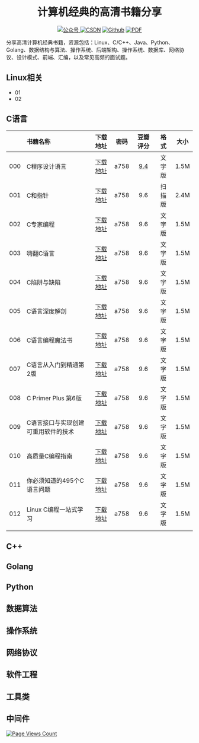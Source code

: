 <h1 align="center">计算机经典的高清书籍分享</h1>
<p align="center"><a href="https://cdn.jsdelivr.net/gh/chopin11/image001/bcxy-000.jpeg"><img src="https://img.shields.io/badge/%E5%85%AC%E4%BC%97%E5%8F%B7-%E7%BC%96%E7%A8%8B%E4%BF%AE%E5%85%BB-orange" alt="公众号"> </a><a href="https://blog.csdn.net/chopin11vip"><img src="https://img.shields.io/badge/CSDN-%E7%BC%96%E7%A8%8B%E4%BF%AE%E5%85%BB-green" alt="CSDN"></a> <a href="https://github.com/chopin11"><img src="https://img.shields.io/badge/Github-%E5%8D%81%E4%B8%80%E6%9C%88%E7%9A%84%E8%82%96%E9%82%A6-blue" alt="Github"></a> <a href="https://github.com/chopin11/CS-Books"><img src="https://img.shields.io/badge/PDF-免费高清电子书-red.svg" alt="PDF"></a></p>

分享高清计算机经典书籍，资源包括：Linux、C/C++、Java、Python、Golang、数据结构与算法、操作系统、后端架构、操作系统、数据库、网络协议、设计模式、前端、汇编，以及常见高频的面试题。

## Linux相关

- 01
- 02

## C语言

|      | 书籍名称                            |   下载地址   | 密码 | 豆瓣评分 |  格式  | 大小 |
| ---- | :---------------------------------- | :----------: | ---- | :------: | :----: | :--: |
| 000  | C程序设计语言                       | [下载地址]() | a758 |   [9.4](https://book.douban.com/subject/1139336/)    | 文字版 | 1.5M |
| 001  | C和指针                             | [下载地址]() | a758 |   9.6    | 扫描版 | 2.4M |
| 002  | C专家编程                           | [下载地址]() | a758 |   9.6    | 文字版 | 1.5M |
| 003  | 嗨翻C语言                           | [下载地址]() | a758 |   9.6    | 文字版 | 1.5M |
| 004  | C陷阱与缺陷                         | [下载地址]() | a758 |   9.6    | 文字版 | 1.5M |
| 005  | C语言深度解剖                       | [下载地址]() | a758 |   9.6    | 文字版 | 1.5M |
| 006  | C语言编程魔法书                     | [下载地址]() | a758 |   9.6    | 文字版 | 1.5M |
| 007  | C语言从入门到精通第2版              | [下载地址]() | a758 |   9.6    | 文字版 | 1.5M |
| 008  | C Primer Plus 第6版                 | [下载地址]() | a758 |   9.6    | 文字版 | 1.5M |
| 009  | C语言接口与实现创建可重用软件的技术 | [下载地址]() | a758 |   9.6    | 文字版 | 1.5M |
| 010  | 高质量C编程指南                     | [下载地址]() | a758 |   9.6    | 文字版 | 1.5M |
| 011  | 你必须知道的495个C语言问题          | [下载地址]() | a758 |   9.6    | 文字版 | 1.5M |
| 012  | Linux C编程一站式学习               | [下载地址]() | a758 |   9.6    | 文字版 | 1.5M |
|      |                                     |              |      |          |        |      |



## C++

## Golang

## Python

## 数据算法

## 操作系统

## 网络协议

## 软件工程

## 工具类

## 中间件



[![Page Views Count](https://badges.toozhao.com/badges/01F3Y0CXF626EG3QQ76DHFHPJM/green.svg)](https://badges.toozhao.com/stats/01F3Y0CXF626EG3QQ76DHFHPJM "Get your own page views count badge on badges.toozhao.com")

